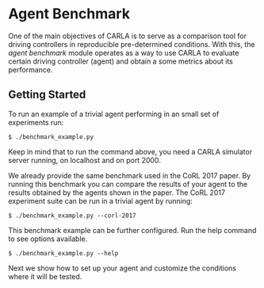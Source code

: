 Agent Benchmark
===============

One of the main objectives of CARLA is to serve as a comparison
tool for driving controllers in reproducible pre-determined conditions.
With this, the *agent benchmark* module operates as a way to use CARLA
to evaluate certain driving controller (agent) and obtain a some
metrics about its performance. 

Getting Started
----------------

To run an example of a trivial agent performing in an small
set of experiments run:

    $ ./benchmark_example.py


Keep in mind that to run the command above, you need a CARLA simulator
server running, on  localhost and on port 2000.
    

We already provide the same benchmark used in the CoRL
2017 paper. By running this benchmark you can compare the results of your agent
to the results obtained by the agents shown in the paper. 
The CoRL 2017 experiment suite can be run in a trivial agent by
running:

    $ ./benchmark_example.py --corl-2017

This benchmark example can be further configured. Run the help command to see options available.

    $ ./benchmark_example.py --help


Next we show how to  set up your agent and customize the conditions
where it will be tested.



